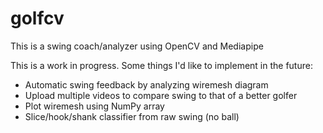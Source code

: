 # golfcv

This is a swing coach/analyzer using OpenCV and Mediapipe

This is a work in progress. Some things I'd like to implement in the future:
  - Automatic swing feedback by analyzing wiremesh diagram
  - Upload multiple videos to compare swing to that of a better golfer
  - Plot wiremesh using NumPy array
  - Slice/hook/shank classifier from raw swing (no ball)
